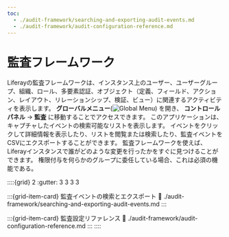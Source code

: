 ```yaml
---
toc:
  - ./audit-framework/searching-and-exporting-audit-events.md
  - ./audit-framework/audit-configuration-reference.md
---
```

# 監査フレームワーク

Liferayの監査フレームワークは、インスタンス上のユーザー、ユーザーグループ、組織、ロール、多要素認証、オブジェクト（定義、フィールド、アクション、レイアウト、リレーションシップ、検証、ビュー）に関連するアクティビティを表示します。 **グローバルメニュー**(![Global Menu](../images/icon-applications-menu.png)) を開き、 **コントロールパネル** &rarr; **監査** に移動することでアクセスできます。 このアプリケーションは、キャプチャしたイベントの検索可能なリストを表示します。 イベントをクリックして詳細情報を表示したり、リストを閲覧または検索したり、監査イベントをCSVにエクスポートすることができます。 監査フレームワークを使えば、Liferayインスタンスで誰がどのような変更を行ったかをすぐに見つけることができます。 権限付与を何らかのグループに委任している場合、これは必須の機能である。

::::{grid} 2
:gutter: 3 3 3 3

:::{grid-item-card} 監査イベントの検索とエクスポート
:link: ./audit-framework/searching-and-exporting-audit-events.md
:::

:::{grid-item-card} 監査設定リファレンス
:link: ./audit-framework/audit-configuration-reference.md
:::
::::
